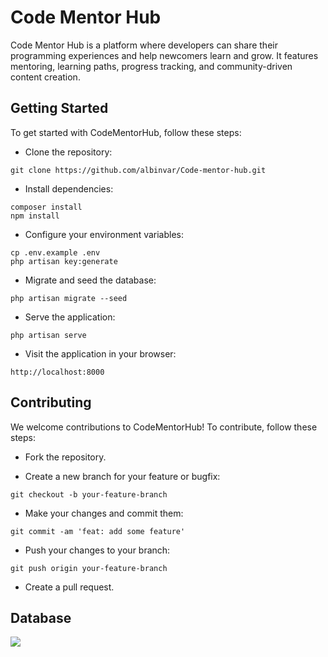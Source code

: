# Code Mentor Hub
Code Mentor Hub is a platform where developers can share their programming experiences and help newcomers learn and grow. It features mentoring, learning paths, progress tracking, and community-driven content creation.

## Getting Started
To get started with CodeMentorHub, follow these steps:

- Clone the repository:
```shell
git clone https://github.com/albinvar/Code-mentor-hub.git
```
- Install dependencies:

```shell
composer install
npm install
```

- Configure your environment variables:

```shell
cp .env.example .env
php artisan key:generate
```
- Migrate and seed the database:
```shell
php artisan migrate --seed
```

- Serve the application:
```shell
php artisan serve
```

- Visit the application in your browser:
```shell
http://localhost:8000
```

## Contributing
We welcome contributions to CodeMentorHub! To contribute, follow these steps:

- Fork the repository.

- Create a new branch for your feature or bugfix:

```shell
git checkout -b your-feature-branch
```

- Make your changes and commit them:
```shell
git commit -am 'feat: add some feature'
```

- Push your changes to your branch:
```shell
git push origin your-feature-branch
```

- Create a pull request.

## Database

<img src="https://i.ibb.co/h7KGD2x/SAARC-V1-1-ALPHA.png">
